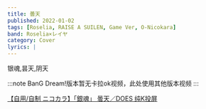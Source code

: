 ```yaml
---
title: 曇天
published: 2022-01-02
tags: [Roselia, RAISE A SUILEN, Game Ver, O-Nicokara]
band: Roselia×レイヤ
category: Cover
lyrics: |
---
```

银魂,昙天,阴天

:::note
BanG Dream!版本暂无卡拉ok视频，此处使用其他版本视频
:::
<summary>
    <a href="https://www.bilibili.com/video/BV161nDzjEbx/">
        【自用/自制 ニコカラ】「銀魂」 曇天／DOES 纯K投屏
    </a>
</summary>

